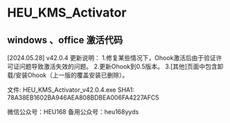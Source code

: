 # HEU_KMS_Activator
## windows 、office 激活代码
[2024.05.28] v42.0.4 更新说明：
1.修复某些情况下，Ohook激活后由于验证许可证问题导致激活失效的问题。
2.更新Ohook到0.5版本。
3.[其他]页面中包含卸载/安装Ohook（上一版的覆盖安装已删除）。

文件: HEU_KMS_Activator_v42.0.4.exe
SHA1: 78A38EB1602BA946AEA808BDBEA006FA4227AFC5

微信公众号：HEU168
备用公众号：heu168yyds
